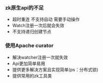 ### zk原生api的不足

- 超时重连 不支持自动 需要手动操作
- Watch注册一次后就会失效
- 不支持递归创建节点

### 使用Apache curator

- 解决watcher注册一次就失效
- Api更加简单易用
- 提供更多解决方案且实现简单(ps：分布式锁)
- 提供常用的zk工具类

